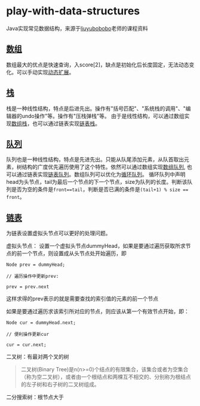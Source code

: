 # play-with-data-structures

Java实现常见数据结构，来源于[liuyubobobo](https://github.com/liuyubobobo/Play-with-Data-Structures)老师的课程资料

## [数组](https://github.com/mohong/play-with-data-structures/blob/master/01_Array/src/Array.java)

数组最大的优点是快速查询，入score[2]，缺点是初始化后长度固定，无法动态变化。可以手动实现[动态扩展](https://github.com/mohong/play-with-data-structures/blob/master/01_Array/src/Array.java#L193)。

## [栈](https://github.com/mohong/play-with-data-structures/blob/master/02_Stack/src/Stack.java)

栈是一种线性结构，特点是后进先出。操作有"括号匹配"、"系统栈的调用"、"编辑器的undo操作"等。操作有"压栈弹栈"等。
由于是线性结构，可以通过数组实现[数组栈](https://github.com/mohong/play-with-data-structures/blob/master/02_Stack/src/ArrayStack.java)，也可以通过链表实现[链表栈](https://github.com/mohong/play-with-data-structures/blob/master/02_Stack/src/LinkedListStack.java)。

## [队列](https://github.com/mohong/play-with-data-structures/blob/master/03_Queue/src/Queue.java)

队列也是一种线性结构，特点是先进先出。只能从队尾添加元素，从队首取出元素，树结构的广度优先遍历使用了这个特性。依然可以通过数组实现[数组队列](https://github.com/mohong/play-with-data-structures/blob/master/03_Queue/src/ArrayQueue.java), 也可以通过链表实现[链表队列](https://github.com/mohong/play-with-data-structures/blob/master/03_Queue/src/LinkedListQueue.java)。数组队列可以优化为[循环队列](https://github.com/mohong/play-with-data-structures/blob/master/03_Queue/src/LoopQueue.java)。
循环队列中声明head为头节点，tail为最后一个节点的下一个节点，size为队列的长度。判断该队列是否为空的条件是`front==tail`，判断是否已满的条件是`(tail+1) % size == front`。

## [链表](https://github.com/mohong/play-with-data-structures/blob/master/04_LinkedList/src/LinkedList.java)

为链表设置虚拟头节点可以更好的处理问题。

虚拟头节点：
设置一个虚拟头节点dummyHead，如果是要通过遍历获取所求节点的前一个节点，则设置成从头节点处开始遍历，即

```
Node prev = dummyHead;

// 遍历操作中更新prev: 

prev = prev.next

```

这样求得的prev表示的就是需要查找的索引值的元素的前一个节点

如果是要通过遍历求该索引所对应的节点，则应该从第一个有效节点开始，即：

```
Node cur = dummyHead.next;

// 便利操作更新cur

cur = cur.next;
```


二叉树：有最对两个叉的树

> 二叉树(Binary Tree)是n(n>=0)个结点的有限集合，该集合或者为空集合（称为空二叉树），或者由一个根结点和两棵互不相交的、分别称为根结点的左子树和右子树的二叉树组成。

二分搜索树：根节点大于
